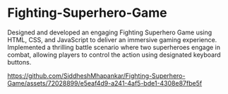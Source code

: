 # Fighting-Superhero-Game
Designed and developed an engaging Fighting Superhero Game using HTML, CSS, and JavaScript to deliver an immersive gaming experience. Implemented a thrilling battle scenario where two superheroes engage in combat, allowing players to control the action using designated keyboard buttons. 




https://github.com/SiddheshMhapankar/Fighting-Superhero-Game/assets/72028899/e5eaf4d9-a241-4af5-bde1-4308e87fbe5f


